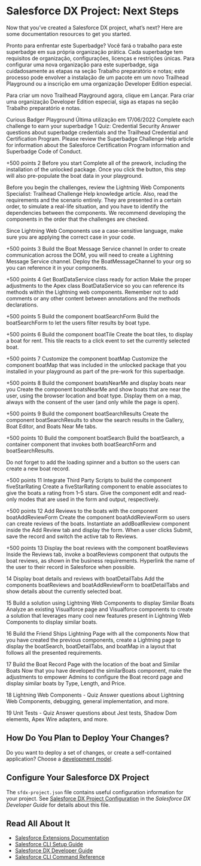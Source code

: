 # Salesforce DX Project: Next Steps

Now that you’ve created a Salesforce DX project, what’s next? Here are some documentation resources to get you started.

Pronto para enfrentar este Superbadge?
Você fará o trabalho para este superbadge em sua própria organização prática. Cada superbadge tem requisitos de organização, configurações, licenças e restrições únicas. Para configurar uma nova organização para este superbadge, siga cuidadosamente as etapas na seção Trabalho preparatório e notas; este processo pode envolver a instalação de um pacote em um novo Trailhead Playground ou a inscrição em uma organização Developer Edition especial.

Para criar um novo Trailhead Playground agora, clique em Lançar. Para criar uma organização Developer Edition especial, siga as etapas na seção Trabalho preparatório e notas.


Curious Badger Playground
Última utilização em 17/06/2022
Complete each challenge to earn your superbadge
1
Quiz: Credential Security
Answer questions about superbadge credentials and the Trailhead Credential and Certification Program. Please review the Superbadge Challenge Help article for information about the Salesforce Certification Program information and Superbadge Code of Conduct.

+500 points
2
Before you start
Complete all of the prework, including the installation of the unlocked package. Once you click the button, this step will also pre-populate the boat data in your playground.



Before you begin the challenges, review the Lightning Web Components Specialist: Trailhead Challenge Help knowledge article. Also, read the requirements and the scenario entirely. They are presented in a certain order, to simulate a real-life situation, and you have to identify the dependencies between the components. We recommend developing the components in the order that the challenges are checked.



Since Lightning Web Components use a case-sensitive language, make sure you are applying the correct case in your code.

+500 points
3
Build the Boat Message Service channel
In order to create communication across the DOM, you will need to create a Lightning Message Service channel. Deploy the BoatMessageChannel to your org so you can reference it in your components.

+500 points
4
Get BoatDataService class ready for action
Make the proper adjustments to the Apex class BoatDataService so you can reference its methods within the Lightning web components. Remember not to add comments or any other content between annotations and the methods declarations.

+500 points
5
Build the component boatSearchForm
Build the boatSearchForm to let the users filter results by boat type.

+500 points
6
Build the component boatTile
Create the boat tiles, to display a boat for rent. This tile reacts to a click event to set the currently selected boat.

+500 points
7
Customize the component boatMap
Customize the component boatMap that was included in the unlocked package that you installed in your playground as part of the pre-work for this superbadge.

+500 points
8
Build the component boatsNearMe and display boats near you
Create the component boatsNearMe and show boats that are near the user, using the browser location and boat type. Display them on a map, always with the consent of the user (and only while the page is open).

+500 points
9
Build the component boatSearchResults
Create the component boatSearchResults to show the search results in the Gallery, Boat Editor, and Boats Near Me tabs.

+500 points
10
Build the component boatSearch
Build the boatSearch, a container component that invokes both boatSearchForm and boatSearchResults.



Do not forget to add the loading spinner and a button so the users can create a new boat record.

+500 points
11
Integrate Third Party Scripts to build the component fiveStarRating
Create a fiveStarRating component to enable associates to give the boats a rating from 1–5 stars. Give the component edit and read-only modes that are used in the form and output, respectively.

+500 points
12
Add Reviews to the boats with the component boatAddReviewForm
Create the component boatAddReviewForm so users can create reviews of the boats. Instantiate an addBoatReview component inside the Add Review tab and display the form. When a user clicks Submit, save the record and switch the active tab to Reviews.

+500 points
13
Display the boat reviews with the component boatReviews
Inside the Reviews tab, invoke a boatReviews component that outputs the boat reviews, as shown in the business requirements. Hyperlink the name of the user to their record in Salesforce when possible.

14
Display boat details and reviews with boatDetailTabs
Add the components boatReviews and boatAddReviewForm to boatDetailTabs and show details about the currently selected boat.

15
Build a solution using Lightning Web Components to display Similar Boats
Analyze an existing Visualforce page and Visualforce components to create a solution that leverages many cool new features present in Lightning Web Components to display similar boats.

16
Build the Friend Ships Lightning Page with all the components
Now that you have created the previous components, create a Lightning page to display the boatSearch, boatDetailTabs, and boatMap in a layout that follows all the presented requirements.

17
Build the Boat Record Page with the location of the boat and Similar Boats
Now that you have developed the similarBoats component, make the adjustments to empower Admins to configure the Boat record page and display similar boats by Type, Length, and Price.

18
Lightning Web Components - Quiz
Answer questions about Lightning Web Components, debugging, general implementation, and more.

19
Unit Tests - Quiz
Answer questions about Jest tests, Shadow Dom elements, Apex Wire adapters, and more.
## How Do You Plan to Deploy Your Changes?

Do you want to deploy a set of changes, or create a self-contained application? Choose a [development model](https://developer.salesforce.com/tools/vscode/en/user-guide/development-models).

## Configure Your Salesforce DX Project

The `sfdx-project.json` file contains useful configuration information for your project. See [Salesforce DX Project Configuration](https://developer.salesforce.com/docs/atlas.en-us.sfdx_dev.meta/sfdx_dev/sfdx_dev_ws_config.htm) in the _Salesforce DX Developer Guide_ for details about this file.

## Read All About It

- [Salesforce Extensions Documentation](https://developer.salesforce.com/tools/vscode/)
- [Salesforce CLI Setup Guide](https://developer.salesforce.com/docs/atlas.en-us.sfdx_setup.meta/sfdx_setup/sfdx_setup_intro.htm)
- [Salesforce DX Developer Guide](https://developer.salesforce.com/docs/atlas.en-us.sfdx_dev.meta/sfdx_dev/sfdx_dev_intro.htm)
- [Salesforce CLI Command Reference](https://developer.salesforce.com/docs/atlas.en-us.sfdx_cli_reference.meta/sfdx_cli_reference/cli_reference.htm)
